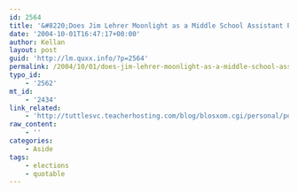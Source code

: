 ```yaml
---
id: 2564
title: '&#8220;Does Jim Lehrer Moonlight as a Middle School Assistant Principal?&#8221;'
date: '2004-10-01T16:47:17+00:00'
author: Kellan
layout: post
guid: 'http://lm.quxx.info/?p=2564'
permalink: /2004/10/01/does-jim-lehrer-moonlight-as-a-middle-school-assistant-principal/
typo_id:
    - '2562'
mt_id:
    - '2434'
link_related:
    - 'http://tuttlesvc.teacherhosting.com/blog/blosxom.cgi/personal/politik/242.html'
raw_content:
    - ''
categories:
    - Aside
tags:
    - elections
    - quotable
---
```


